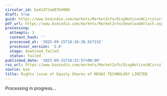 ```yaml
---
circular_id: ba41d72ad87b4008
draft: true
guid: https://www.bseindia.com/markets/MarketInfo/DispNoticesNCirculars.aspx?Noticeid={72A93930-45B7-4EC0-927F-24A1373EC220}&noticeno=20250915-80&dt=09/15/2025&icount=80&totcount=81&flag=0
pdf_url: https://www.bseindia.com/markets/MarketInfo/DownloadAttach.aspx?id=20250915-80&attachedId=
processing:
  attempts: 1
  content_hash: ''
  processed_at: '2025-09-15T18:30:38.917132'
  processor_version: '2.0'
  stage: download_failed
  status: failed
published_date: '2025-09-15T16:52:57+00:00'
rss_url: https://www.bseindia.com/markets/MarketInfo/DispNoticesNCirculars.aspx?Noticeid={72A93930-45B7-4EC0-927F-24A1373EC220}&noticeno=20250915-80&dt=09/15/2025&icount=80&totcount=81&flag=0
source: bse
title: Rights issue of Equity Shares of MEHAI TECHNOLOGY LIMITED
---
```


Processing in progress...